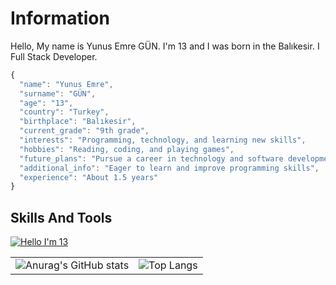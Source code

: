 # Information
Hello, My name is Yunus Emre GÜN. I'm 13 and I was born in the Balıkesir. I Full Stack Developer.
```js
{
  "name": "Yunus Emre",
  "surname": "GÜN",
  "age": "13",
  "country": "Turkey",
  "birthplace": "Balıkesir",
  "current_grade": "9th grade",
  "interests": "Programming, technology, and learning new skills",
  "hobbies": "Reading, coding, and playing games",
  "future_plans": "Pursue a career in technology and software development",
  "additional_info": "Eager to learn and improve programming skills",
  "experience": "About 1.5 years"
}
``` 

## Skills And Tools
[![Hello I'm 13](https://skillicons.dev/icons?i=html,css,js,ts,php,svelte,express,vscode,react,next,tailwind,figma,github,mongodb,bootstrap,discord,mysql,redux,&perline=15)](https://skillicons.dev)



<table>
<tr>
<td>
      <img src="https://github-readme-stats.vercel.app/api?username=YunusEmre577&show_icons=true&theme=radical" alt="Anurag's GitHub stats">
</td>
<td>
      <img src="https://github-readme-stats.vercel.app/api/top-langs/?username=YunusEmre577&layout=compact" alt="Top Langs" />
</td>
</tr>
</table>
